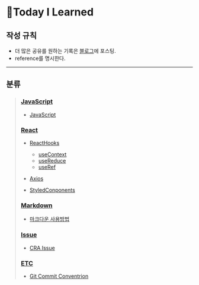 # 📝Today I Learned

## 작성 규칙

- 더 많은 공유를 원하는 기록은 [블로그](http://s-log.netlify.app/)에 포스팅.
- reference를 명시한다.

---

## 분류

> ### [JavaScript](https://github.com/usgnusmig/TIL/tree/main/JavaScript)
>
> - [JavaScript](https://github.com/usgnusmig/TIL/blob/main/JavaScript/JavaScript.md)
>
> ### [React](https://github.com/usgnusmig/TIL/tree/main/React)
>
> - [ReactHooks](https://github.com/usgnusmig/TIL/blob/main/React/Hooks)
>   - [useContext](https://github.com/usgnusmig/TIL/blob/main/React/Hooks/useContext.md)
>   - [useReduce](https://github.com/usgnusmig/TIL/blob/main/React/Hooks/useReduce.md)
>   - [useRef](https://github.com/usgnusmig/TIL/blob/main/React/Hooks/useRef)
> - [Axios](https://github.com/usgnusmig/TIL/blob/main/React/Axios.md)
>
> - [StyledConponents](https://github.com/usgnusmig/TIL/blob/main/React/StyledComponents.md)
>
> ### [Markdown](https://github.com/usgnusmig/TIL/tree/main/Markdown)
>
> - [마크다운 사용방법](https://github.com/usgnusmig/TIL/tree/main/Markdown/HowToMarkdown.md)
>
> ### [Issue](https://github.com/usgnusmig/TIL/tree/main/Issue)
>
> - [CRA Issue](https://github.com/usgnusmig/TIL/tree/main/Issue/CRAIssue.md)
>
> ### [ETC](https://github.com/usgnusmig/TIL/tree/main/ETC)
>
> - [Git Commit Conventrion](https://github.com/usgnusmig/TIL/tree/main/ETC/GitCommitConventrion.md)

<!-- > ### [Flutter](https://github.com/usgnusmig/TIL/tree/main/Flutter) -->
<!--
> ### [TypeScript](https://github.com/usgnusmig/TIL/tree/main/TypeScript)
>
> - [TypeScript를 사용하는 이유](https://github.com/usgnusmig/TIL/blob/main/TypeScript/WhyTypeScript.md)
>
> - [TypeScript 작업환경 구성](https://github.com/usgnusmig/TIL/blob/main/TypeScript/TypeScriptSetUp.md) -->
